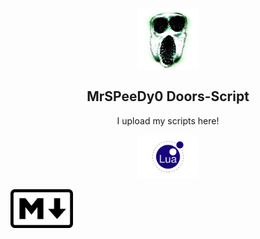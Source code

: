 <p align="center">
 <img width="100px" src="https://github.com/MrSPeeDy0/DS-images/blob/main/DS-image-proflie.png?raw=true" align="center" alt="MrSPeeDy0 Doors-Script" />
 <h2 align="center">MrSPeeDy0 Doors-Script</h2>
 <p align="center">I upload my scripts here!</p>
</p>
  <p align="center">
    <a href="https://www.lua.org/">
     <img width="100px"
      <img alt="Lua" src="https://github.com/MrSPeeDy0/DS-images/blob/main/DS-image-lua.png?raw=true" />
    </a>
<p align="top">
    <a href="https://www.lua.org/">
     <img width="100px"
      <img alt="Markdown" src="https://github.com/MrSPeeDy0/DS-images/blob/main/DS-image-markdown.png?raw=true" />
    </a>
